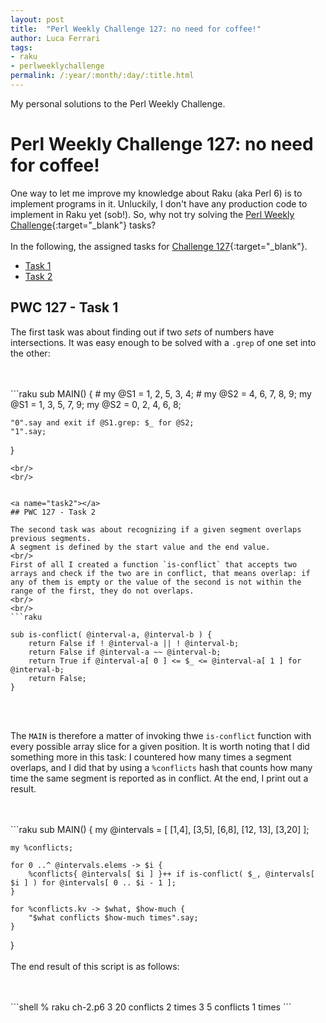 ```yaml
---
layout: post
title:  "Perl Weekly Challenge 127: no need for coffee!"
author: Luca Ferrari
tags:
- raku
- perlweeklychallenge
permalink: /:year/:month/:day/:title.html
---
```

My personal solutions to the Perl Weekly Challenge.

# Perl Weekly Challenge 127: no need for coffee!

One way to let me improve my knowledge about Raku (aka Perl 6) is to implement programs in it.
Unluckily, I don't have any production code to implement in Raku yet (sob!).
So, why not try solving the [Perl Weekly Challenge](https://perlweeklychallenge.org/){:target="_blank"} tasks?
<br/>
<br/>
In the following, the assigned tasks for [Challenge 127](https://perlweeklychallenge.org/blog/perl-weekly-challenge-127/){:target="_blank"}.
<br/>
- [Task 1](#task1)
- [Task 2](#task2)



<a name="task1"></a>
## PWC 127 - Task 1

The first task was about finding out if two *sets* of numbers have intersections. It was easy enough to be solved with a `.grep` of one set into the other:

<br/>
<br/>
```raku
sub MAIN() {
    # my @S1 = 1, 2, 5, 3, 4;
    # my @S2 = 4, 6, 7, 8, 9;
    my @S1 = 1, 3, 5, 7, 9;
    my @S2 = 0, 2, 4, 6, 8;

    "0".say and exit if @S1.grep: $_ for @S2;
    "1".say;
}
```
<br/>
<br/>


<a name="task2"></a>
## PWC 127 - Task 2

The second task was about recognizing if a given segment overlaps previous segments.
A segment is defined by the start value and the end value.
<br/>
First of all I created a function `is-conflict` that accepts two arrays and check if the two are in conflict, that means overlap: if any of them is empty or the value of the second is not within the range of the first, they do not overlaps.
<br/>
<br/>
```raku

sub is-conflict( @interval-a, @interval-b ) {
    return False if ! @interval-a || ! @interval-b;
    return False if @interval-a ~~ @interval-b;
    return True if @interval-a[ 0 ] <= $_ <= @interval-a[ 1 ] for @interval-b;
    return False;
}

```
<br/>
<br/>

The `MAIN` is therefore a matter of invoking thwe `is-conflict` function with every possible array slice for a given position. It is worth noting that I did something more in this task: I countered how many times a segment overlaps, and I did that by using a `%conflicts` hash that counts how many time the same segment is reported as in conflict. At the end, I print out a result.


<br/>
<br/>
```raku
sub MAIN() {
    my @intervals = [ [1,4], [3,5], [6,8], [12, 13], [3,20] ];

    my %conflicts;

    for 0 ..^ @intervals.elems -> $i {
        %conflicts{ @intervals[ $i ] }++ if is-conflict( $_, @intervals[ $i ] ) for @intervals[ 0 .. $i - 1 ];
    }

    for %conflicts.kv -> $what, $how-much {
        "$what conflicts $how-much times".say;
    }
}
<br/>
<br/>
The end result of this script is as follows:

<br/>
<br/>
```shell
% raku ch-2.p6
3 20 conflicts 2 times
3 5 conflicts 1 times
```
